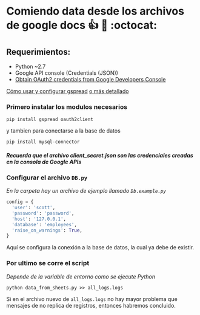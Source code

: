 # Comiendo data desde los archivos de google docs :+1: :metal: :octocat:

## Requerimientos:
* Python ~2.7
* Google API console (Credentials (JSON))
* [Obtain OAuth2 credentials from Google Developers Console](http://gspread.readthedocs.org/en/latest/oauth2.html)

[Cómo usar y configurar gspread](https://www.youtube.com/watch?v=vISRn5qFrkM&lc=z22dfx0htnirxhmzu04t1aokgeyynemeui1ccch3u15nrk0h00410)
[o más detallado](https://www.twilio.com/blog/2017/02/an-easy-way-to-read-and-write-to-a-google-spreadsheet-in-python.html?utm_source=youtube&utm_medium=video&utm_campaign=youtube_python_google_sheets)

### Primero instalar los modulos necesarios
	
	pip install gspread oauth2client

y tambien para conectarse a la base de datos

	pip install mysql-connector

#### _Recuerda que el archivo client_secret.json son las credenciales creadas en la consola de Google APIs_

### Configurar el archivo ``DB.py``
_En la carpeta hay un archivo de ejemplo llamado ``Db.example.py``_
```python
config = {
  'user': 'scott',
  'password': 'password',
  'host': '127.0.0.1',
  'database': 'employees',
  'raise_on_warnings': True,
}
```

Aquí se configura la conexión a la base de datos, la cual ya debe de existir.

### Por ultimo se corre el script
_Depende de la variable de entorno como se ejecute Python_

	python data_from_sheets.py >> all_logs.logs

Si en el archivo nuevo de ``all_logs.logs`` no hay mayor problema que mensajes de no replica de registros, entonces habremos concluido.